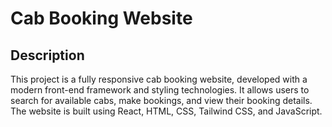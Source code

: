 <h1>Cab Booking Website</h1>
<h2>Description</h2>
This project is a fully responsive cab booking website, developed with a modern front-end framework and styling technologies. It allows users to search for available cabs, make bookings, and view their booking details. The website is built using React, HTML, CSS, Tailwind CSS, and JavaScript.
